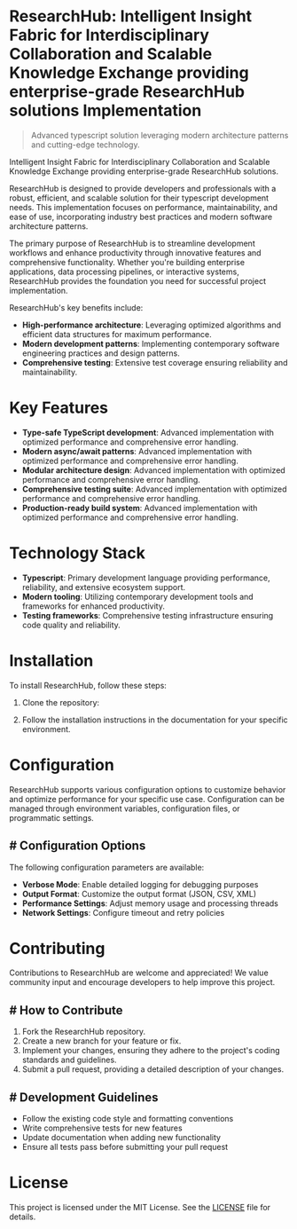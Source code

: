 <!-- fallback_ResearchHub_20250804234807_69030 -->

# ResearchHub: Intelligent Insight Fabric for Interdisciplinary Collaboration and Scalable Knowledge Exchange providing enterprise-grade ResearchHub solutions Implementation
> Advanced typescript solution leveraging modern architecture patterns and cutting-edge technology.

Intelligent Insight Fabric for Interdisciplinary Collaboration and Scalable Knowledge Exchange providing enterprise-grade ResearchHub solutions.

ResearchHub is designed to provide developers and professionals with a robust, efficient, and scalable solution for their typescript development needs. This implementation focuses on performance, maintainability, and ease of use, incorporating industry best practices and modern software architecture patterns.

The primary purpose of ResearchHub is to streamline development workflows and enhance productivity through innovative features and comprehensive functionality. Whether you're building enterprise applications, data processing pipelines, or interactive systems, ResearchHub provides the foundation you need for successful project implementation.

ResearchHub's key benefits include:

* **High-performance architecture**: Leveraging optimized algorithms and efficient data structures for maximum performance.
* **Modern development patterns**: Implementing contemporary software engineering practices and design patterns.
* **Comprehensive testing**: Extensive test coverage ensuring reliability and maintainability.

# Key Features

* **Type-safe TypeScript development**: Advanced implementation with optimized performance and comprehensive error handling.
* **Modern async/await patterns**: Advanced implementation with optimized performance and comprehensive error handling.
* **Modular architecture design**: Advanced implementation with optimized performance and comprehensive error handling.
* **Comprehensive testing suite**: Advanced implementation with optimized performance and comprehensive error handling.
* **Production-ready build system**: Advanced implementation with optimized performance and comprehensive error handling.

# Technology Stack

* **Typescript**: Primary development language providing performance, reliability, and extensive ecosystem support.
* **Modern tooling**: Utilizing contemporary development tools and frameworks for enhanced productivity.
* **Testing frameworks**: Comprehensive testing infrastructure ensuring code quality and reliability.

# Installation

To install ResearchHub, follow these steps:

1. Clone the repository:


2. Follow the installation instructions in the documentation for your specific environment.

# Configuration

ResearchHub supports various configuration options to customize behavior and optimize performance for your specific use case. Configuration can be managed through environment variables, configuration files, or programmatic settings.

## # Configuration Options

The following configuration parameters are available:

* **Verbose Mode**: Enable detailed logging for debugging purposes
* **Output Format**: Customize the output format (JSON, CSV, XML)
* **Performance Settings**: Adjust memory usage and processing threads
* **Network Settings**: Configure timeout and retry policies

# Contributing

Contributions to ResearchHub are welcome and appreciated! We value community input and encourage developers to help improve this project.

## # How to Contribute

1. Fork the ResearchHub repository.
2. Create a new branch for your feature or fix.
3. Implement your changes, ensuring they adhere to the project's coding standards and guidelines.
4. Submit a pull request, providing a detailed description of your changes.

## # Development Guidelines

* Follow the existing code style and formatting conventions
* Write comprehensive tests for new features
* Update documentation when adding new functionality
* Ensure all tests pass before submitting your pull request

# License

This project is licensed under the MIT License. See the [LICENSE](https://github.com/coralnws/ResearchHub/blob/main/LICENSE) file for details.
